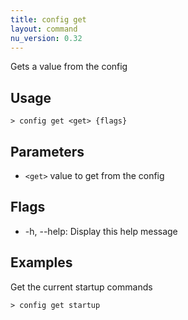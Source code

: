```yaml
---
title: config get
layout: command
nu_version: 0.32
---
```

Gets a value from the config

## Usage
```shell
> config get <get> {flags} 
 ```

## Parameters
* `<get>` value to get from the config

## Flags
* -h, --help: Display this help message

## Examples
  Get the current startup commands
```shell
> config get startup
 ```

